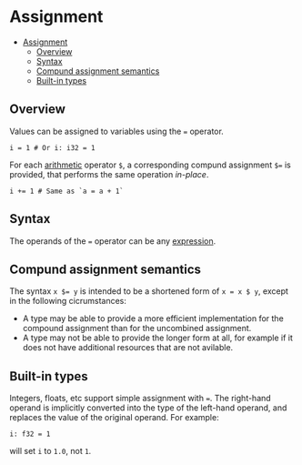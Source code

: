 <!-- Part of the Exeme language project, under the MIT license. See '/LICENSE' for license information. SPDX-License-Identifier: MIT License. -->

# Assignment

- [Assignment](#assignment)
  - [Overview](#overview)
  - [Syntax](#syntax)
  - [Compund assignment semantics](#compund-assignment-semantics)
  - [Built-in types](#built-in-types)

## Overview

Values can be assigned to variables using the `=` operator.

```
i = 1 # Or i: i32 = 1
```

For each [arithmetic](expressions/arithmetic.md) operator `$`, a corresponding compund assignment `$=` is provided, that performs the same operation *in-place*.

```
i += 1 # Same as `a = a + 1`
```

## Syntax

The operands of the `=` operator can be any [expression](expressions/).

## Compund assignment semantics

The syntax `x $= y` is intended to be a shortened form of `x = x $ y`, except in the following cicrumstances:

* A type may be able to provide a more efficient implementation for the compound assignment than for the uncombined assignment.
* A type may not be able to provide the longer form at all, for example if it does not have additional resources that are not avilable.

## Built-in types

Integers, floats, etc support simple assignment with `=`. The right-hand operand is implicitly converted into the type of the left-hand operand, and replaces the value of the original operand. For example:

```
i: f32 = 1
```

will set `i` to `1.0`, not `1`.
